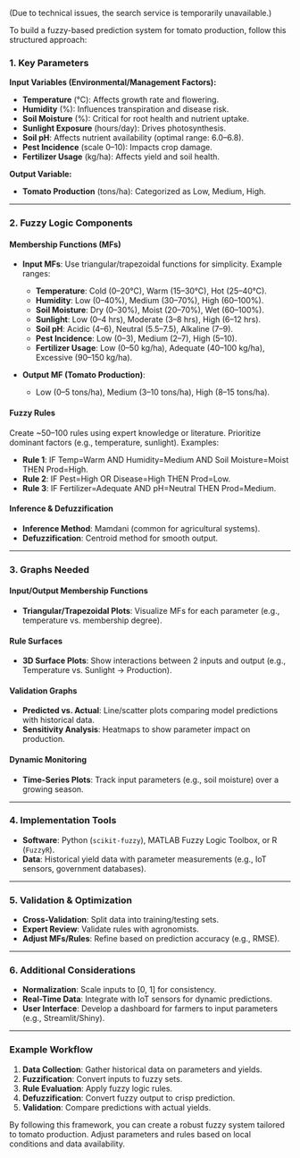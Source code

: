 (Due to technical issues, the search service is temporarily unavailable.)

To build a fuzzy-based prediction system for tomato production, follow this structured approach:

### **1. Key Parameters**
**Input Variables (Environmental/Management Factors):**
- **Temperature** (°C): Affects growth rate and flowering.
- **Humidity** (%): Influences transpiration and disease risk.
- **Soil Moisture** (%): Critical for root health and nutrient uptake.
- **Sunlight Exposure** (hours/day): Drives photosynthesis.
- **Soil pH**: Affects nutrient availability (optimal range: 6.0–6.8).
- **Pest Incidence** (scale 0–10): Impacts crop damage.
- **Fertilizer Usage** (kg/ha): Affects yield and soil health.

**Output Variable:**
- **Tomato Production** (tons/ha): Categorized as Low, Medium, High.

---

### **2. Fuzzy Logic Components**
#### **Membership Functions (MFs)**
- **Input MFs**: Use triangular/trapezoidal functions for simplicity. Example ranges:
  - **Temperature**: Cold (0–20°C), Warm (15–30°C), Hot (25–40°C).
  - **Humidity**: Low (0–40%), Medium (30–70%), High (60–100%).
  - **Soil Moisture**: Dry (0–30%), Moist (20–70%), Wet (60–100%).
  - **Sunlight**: Low (0–4 hrs), Moderate (3–8 hrs), High (6–12 hrs).
  - **Soil pH**: Acidic (4–6), Neutral (5.5–7.5), Alkaline (7–9).
  - **Pest Incidence**: Low (0–3), Medium (2–7), High (5–10).
  - **Fertilizer Usage**: Low (0–50 kg/ha), Adequate (40–100 kg/ha), Excessive (90–150 kg/ha).

- **Output MF (Tomato Production)**:
  - Low (0–5 tons/ha), Medium (3–10 tons/ha), High (8–15 tons/ha).

#### **Fuzzy Rules**
Create ~50–100 rules using expert knowledge or literature. Prioritize dominant factors (e.g., temperature, sunlight). Examples:
- **Rule 1**: IF Temp=Warm AND Humidity=Medium AND Soil Moisture=Moist THEN Prod=High.
- **Rule 2**: IF Pest=High OR Disease=High THEN Prod=Low.
- **Rule 3**: IF Fertilizer=Adequate AND pH=Neutral THEN Prod=Medium.

#### **Inference & Defuzzification**
- **Inference Method**: Mamdani (common for agricultural systems).
- **Defuzzification**: Centroid method for smooth output.

---

### **3. Graphs Needed**
#### **Input/Output Membership Functions**
- **Triangular/Trapezoidal Plots**: Visualize MFs for each parameter (e.g., temperature vs. membership degree).

#### **Rule Surfaces**
- **3D Surface Plots**: Show interactions between 2 inputs and output (e.g., Temperature vs. Sunlight → Production).

#### **Validation Graphs**
- **Predicted vs. Actual**: Line/scatter plots comparing model predictions with historical data.
- **Sensitivity Analysis**: Heatmaps to show parameter impact on production.

#### **Dynamic Monitoring**
- **Time-Series Plots**: Track input parameters (e.g., soil moisture) over a growing season.

---

### **4. Implementation Tools**
- **Software**: Python (`scikit-fuzzy`), MATLAB Fuzzy Logic Toolbox, or R (`FuzzyR`).
- **Data**: Historical yield data with parameter measurements (e.g., IoT sensors, government databases).

---

### **5. Validation & Optimization**
- **Cross-Validation**: Split data into training/testing sets.
- **Expert Review**: Validate rules with agronomists.
- **Adjust MFs/Rules**: Refine based on prediction accuracy (e.g., RMSE).

---

### **6. Additional Considerations**
- **Normalization**: Scale inputs to [0, 1] for consistency.
- **Real-Time Data**: Integrate with IoT sensors for dynamic predictions.
- **User Interface**: Develop a dashboard for farmers to input parameters (e.g., Streamlit/Shiny).

---

### **Example Workflow**
1. **Data Collection**: Gather historical data on parameters and yields.
2. **Fuzzification**: Convert inputs to fuzzy sets.
3. **Rule Evaluation**: Apply fuzzy logic rules.
4. **Defuzzification**: Convert fuzzy output to crisp prediction.
5. **Validation**: Compare predictions with actual yields.

By following this framework, you can create a robust fuzzy system tailored to tomato production. Adjust parameters and rules based on local conditions and data availability.